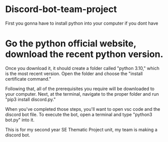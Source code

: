 # Discord-bot-team-project

First you gonna have to install python into your computer if you dont have 
# Go the python official website, download the recent python version. 

Once you download it, it should create a folder called "python 3.10," which is the most recent version.
Open the folder and choose the "install certificate command."

Following that, all of the prerequisites you require will be downloaded to your computer.
Next, at the terminal, navigate to the proper folder and run "pip3 install discord.py."


When you've completed those steps, you'll want to open vsc code and the discord bot file.
To execute the bot, open a terminal and type "python3 bot.py" into it.








This is for my second year SE Thematic Project unit, my team is making a discord bot.

